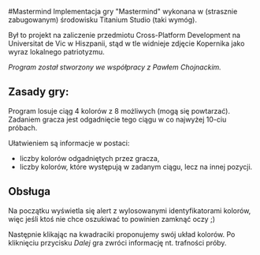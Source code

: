 #Mastermind
Implementacja gry "Mastermind" wykonana w (strasznie zabugowanym) środowisku Titanium Studio (taki wymóg).

Był to projekt na zaliczenie przedmiotu Cross-Platform Development na Universitat de Vic w Hiszpanii, stąd w tle widnieje zdjęcie Kopernika jako wyraz lokalnego patriotyzmu.

*Program został stworzony we współpracy z Pawłem Chojnackim.*

## Zasady gry:

Program losuje ciąg 4 kolorów z 8 możliwych (mogą się powtarzać). Zadaniem gracza jest odgadnięcie tego ciągu w co najwyżej 10-ciu próbach.

Ułatwieniem są informacje w postaci:
- liczby kolorów odgadniętych przez gracza,
- liczby kolorów, które występują w zadanym ciągu, lecz na innej pozycji.

## Obsługa

Na początku wyświetla się alert z wylosowanymi identyfikatorami kolorów, więc jeśli ktoś nie chce oszukiwać to powinien zamknąć oczy ;)

Następnie klikając na kwadraciki proponujemy swój układ kolorów. Po kliknięciu przycisku *Dalej* gra zwróci informację nt. trafności próby.
